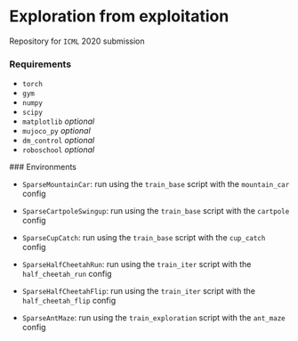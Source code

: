 # Exploration from exploitation

Repository for `ICML` 2020 submission

### Requirements

- `torch`
- `gym`
- `numpy`
- `scipy`
- `matplotlib` _optional_
- `mujoco_py` _optional_
- `dm_control` _optional_
- `roboschool` _optional_

### Environments

- `SparseMountainCar`: run using the `train_base` script with the `mountain_car` config
- `SparseCartpoleSwingup`: run using the `train_base` script with the `cartpole` config
- `SparseCupCatch`: run using the `train_base` script with the `cup_catch` config

- `SparseHalfCheetahRun`: run using the `train_iter` script with the `half_cheetah_run` config
- `SparseHalfCheetahFlip`: run using the `train_iter` script with the `half_cheetah_flip` config
- `SparseAntMaze`: run using the `train_exploration` script with the `ant_maze` config
